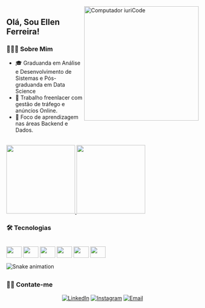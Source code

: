<img src="https://raw.githubusercontent.com/MicaelliMedeiros/micaellimedeiros/master/image/computer-illustration.png" min-width="300px" max-width="300px" width="300px" align="right" alt="Computador iuriCode">

<h2> Olá, Sou Ellen Ferreira! </h2>

<h3> 👩🏾‍💻  Sobre Mim </h3>

* 🎓 Graduanda em Análise e Desenvolvimento de Sistemas e Pós-graduanda em Data Science
* 💼 Trabalho freenlacer com gestão de tráfego e anúncios Online.
* 🎯 Foco de aprendizagem nas áreas Backend e Dados.


<br>
<a href="https://github.com/ferreiraellen">
  <img height="180em" src="https://github-readme-stats.vercel.app/api?username=ferreiraellen&theme=buefy&show_icons=true" />
  <img height="180em" src="https://github-readme-stats.vercel.app/api/top-langs/?username=ferreiraellen&theme=buefy&layout=compact&langs_count=7" />
</a>
</br>


<h3> 🛠 Tecnologias </h3>

<div style="display: inline_block"><br>
  <img align="center" height="30" width="40" src="https://cdn-icons-png.flaticon.com/512/5968/5968292.png">
  <img align="center"  height="30" width="40" src="https://cdn-icons-png.flaticon.com/512/5968/5968381.png">
  <img align="center"  height="30" width="40" src="https://cdn-icons-png.flaticon.com/512/919/919852.png">
  <img align="center"  height="30" width="40" src="https://cdn0.iconfinder.com/data/icons/flat-round-system/512/java-512.png">
  <img align="center"  height="30" width="40" src="https://cdn3.iconfinder.com/data/icons/popular-services-brands/512/angular-js-512.png">
  <img align="center"  height="30" width="40" src="https://cdn-icons-png.flaticon.com/512/29/29165.png">
 
 ![Snake animation](https://github.com/ferreiraellen/ferreiraellen/blob/output/github-contribution-grid-snake.svg)
 
</div>

##

<h3> 🤝🏾 Contate-me </h3>

<p align="center">
<a href="https://www.linkedin.com/in/ellen-ferreira-/"><img alt="LinkedIn" src="https://img.shields.io/badge/LinkedIn-Ellen-Ferreira--blue?style=flat-square&logo=linkedin"></a>
<a href="https://www.instagram.com/ellenk.f/"><img alt="Instagram" src="https://img.shields.io/badge/Instagram-ellenk.f-blue?style=flat-square&logo=instagram"></a>
<a href="mailto:ferreira.ellenk@gmail.com"><img alt="Email" src="https://img.shields.io/badge/Email-ferreira.ellenk@gmail.com-blue?style=flat-square&logo=gmail"></a>
</p>


